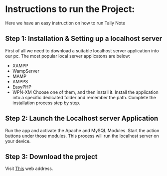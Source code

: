 # Instructions to run the Project: 
Here we have an easy instruction on how to run Tally Note

## Step 1: Installation & Setting up a localhost server
First of all we need to download a suitable localhost server application into our pc. The most popular local server applicatons are below:
- XAMPP 
- WampServer
- MAMP
- AMPPS
- EasyPHP 
- WPN-XM
Choose one of them, and then install it. Install the application into a specific dedicated folder and remember the path. Complete the installation process step by step. 

## Step 2: Launch the Localhost server Application
Run the app and activate the Apache and MySQL Modules. Start the action buttons under those modules. This process will run the localhost server on your device.

## Step 3: Download the project
Visit [This](https://github.com/ShahjalalShohag/WebProject) web address.
